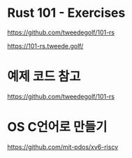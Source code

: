 # Rust 101 - Exercises

https://github.com/tweedegolf/101-rs

https://101-rs.tweede.golf/


# 예제 코드 참고 

https://github.com/tweedegolf/101-rs


# OS C언어로 만들기 
https://github.com/mit-pdos/xv6-riscv
